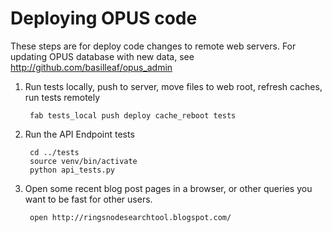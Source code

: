# Deploying OPUS code

These steps are for deploy code changes to remote web servers. For updating OPUS database with new data, see http://github.com/basilleaf/opus_admin


1. Run tests locally, push to server, move files to web root, refresh caches, run tests remotely

        fab tests_local push deploy cache_reboot tests

2. Run the API Endpoint tests

        cd ../tests
        source venv/bin/activate
        python api_tests.py  

3. Open some recent blog post pages in a browser, or other queries you want to be fast for other users.

        open http://ringsnodesearchtool.blogspot.com/
